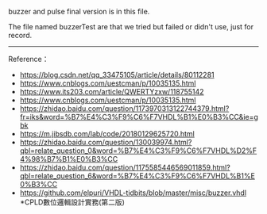 buzzer and pulse final version is in this file.

The file named buzzerTest are that we tried but failed or didn't use, just for record.

---------------------
Reference：

* <https://blog.csdn.net/qq_33475105/article/details/80112281>
* <https://www.cnblogs.com/uestcman/p/10035135.html>
* <https://www.its203.com/article/QWERTYzxw/118755142>
* <https://www.cnblogs.com/uestcman/p/10035135.html>
* <https://zhidao.baidu.com/question/1173970313122744379.html?fr=iks&word=%B7%E4%C3%F9%C6%F7VHDL%B1%E0%B3%CC&ie=gbk>
* <https://m.jibsdb.com/lab/code/20180129625720.html>
* <https://zhidao.baidu.com/question/130039974.html?qbl=relate_question_0&word=%B7%E4%C3%F9%C6%F7VHDL%D2%F4%98%B7%B1%E0%B3%CC>
* <https://zhidao.baidu.com/question/1175585446569011859.html?qbl=relate_question_6&word=%B7%E4%C3%F9%C6%F7VHDL%B1%E0%B3%CC>
* <https://github.com/elpuri/VHDL-tidbits/blob/master/misc/buzzer.vhdl>  
*CPLD數位邏輯設計實務(第二版)
